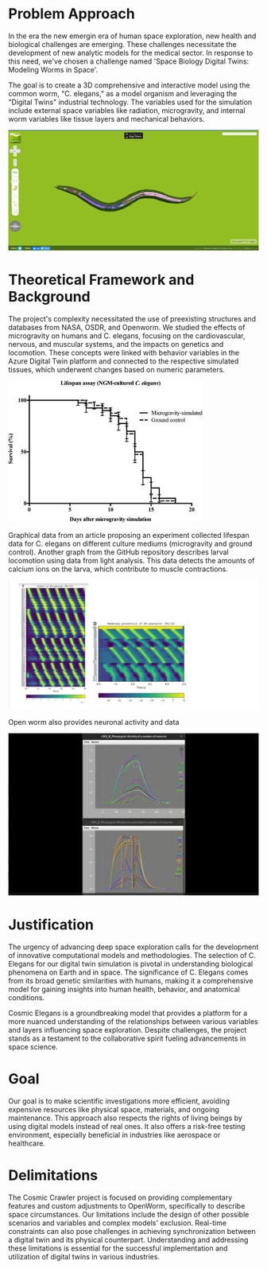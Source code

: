 # Problem Approach

In the era the new emergin era of human space exploration, new health and biological challenges are emerging. These challenges necessitate the development of new analytic models for the medical sector. In response to this need, we've chosen a challenge named 'Space Biology Digital Twins: Modeling Worms in Space'. 

The goal is to create a 3D comprehensive and interactive model using the common worm, "C. elegans," as a model organism and leveraging the "Digital Twins" industrial technology. The variables used for the simulation include external space variables like radiation, microgravity, and internal worm variables like tissue layers and mechanical behaviors. 

![C. elegans simulation](/public/image3.png)


# Theoretical Framework and Background


The project's complexity necessitated the use of preexisting structures and databases from NASA, OSDR, and Openworm. We studied the effects of microgravity on humans and C. elegans, focusing on the cardiovascular, nervous, and muscular systems, and the impacts on genetics and locomotion. These concepts were linked with behavior variables in the Azure Digital Twin platform and connected to the respective simulated tissues, which underwent changes based on numeric parameters.

![Lifespan of a C. Elegans specimen under microgravity](/public/image4.png)


Graphical data from an article proposing an experiment collected lifespan data for C. elegans on different culture mediums (microgravity and ground control). Another graph from the GitHub repository describes larval locomotion using data from light analysis. This data detects the amounts of calcium ions on the larva, which contribute to muscle contractions.

![Effect of variations of calcium ions on larval locomotion](/public/image5.png)

Open worm also provides neuronal activity and data

![Neuronal activity](/public/image6.png)

# Justification

The urgency of advancing deep space exploration calls for the development of innovative computational models and methodologies. The selection of C. Elegans for our digital twin simulation is pivotal in understanding biological phenomena on Earth and in space. The significance of C. Elegans comes from its broad genetic similarities with humans, making it a comprehensive model for gaining insights into human health, behavior, and anatomical conditions.


Cosmic Elegans is a groundbreaking model that provides a platform for a more nuanced understanding of the relationships between various variables and layers influencing space exploration. Despite challenges, the project stands as a testament to the collaborative spirit fueling advancements in space science.


# Goal

Our goal is to make scientific investigations more efficient, avoiding expensive resources like physical space, materials, and ongoing maintenance. This approach also respects the rights of living beings by using digital models instead of real ones. It also offers a risk-free testing environment, especially beneficial in industries like aerospace or healthcare.


# Delimitations

The Cosmic Crawler project is focused on providing complementary features and custom adjustments to OpenWorm, specifically to describe space circumstances. Our limitations include the design of other possible scenarios and variables and complex models' exclusion. Real-time constraints can also pose challenges in achieving synchronization between a digital twin and its physical counterpart. Understanding and addressing these limitations is essential for the successful implementation and utilization of digital twins in various industries.


